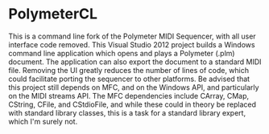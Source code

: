 # PolymeterCL

This is a command line fork of the Polymeter MIDI Sequencer, with all user interface code removed. This Visual Studio 2012 project builds a Windows command line application which opens and plays a Polymeter (.plm) document. The application can also export the document to a standard MIDI file. Removing the UI greatly reduces the number of lines of code, which could facilitate porting the sequencer to other platforms. Be advised that this project still depends on MFC, and on the Windows API, and particularly on the MIDI streams API. The MFC dependencies include CArray, CMap, CString, CFile, and CStdioFile, and while these could in theory be replaced with standard library classes, this is a task for a standard library expert, which I'm surely not.




